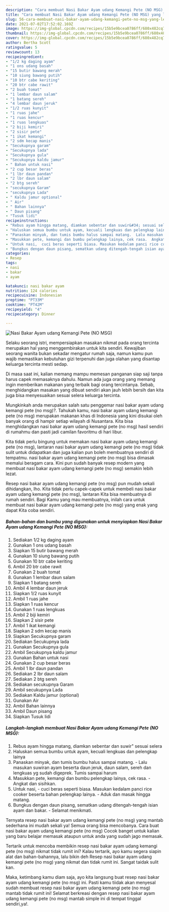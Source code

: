 ```yaml
---
description: "Cara membuat Nasi Bakar Ayam udang Kemangi Pete (NO MSG) yang lezat Untuk Jualan"
title: "Cara membuat Nasi Bakar Ayam udang Kemangi Pete (NO MSG) yang lezat Untuk Jualan"
slug: 56-cara-membuat-nasi-bakar-ayam-udang-kemangi-pete-no-msg-yang-lezat-untuk-jualan
date: 2021-07-02T17:52:02.169Z
image: https://img-global.cpcdn.com/recipes/15b5e9bcea0786ff/680x482cq70/nasi-bakar-ayam-udang-kemangi-pete-no-msg-foto-resep-utama.jpg
thumbnail: https://img-global.cpcdn.com/recipes/15b5e9bcea0786ff/680x482cq70/nasi-bakar-ayam-udang-kemangi-pete-no-msg-foto-resep-utama.jpg
cover: https://img-global.cpcdn.com/recipes/15b5e9bcea0786ff/680x482cq70/nasi-bakar-ayam-udang-kemangi-pete-no-msg-foto-resep-utama.jpg
author: Bertha Scott
ratingvalue: 5
reviewcount: 13
recipeingredient:
- "1/2 kg daging ayam"
- "1 ons udang basah"
- "15 butir bawang merah"
- "10 siung bawang putih"
- "10 btr cabe keriting"
- "20 btr cabe rawit"
- "2 buah tomat"
- "1 lembar daun salam"
- "1 batang sereh"
- "4 lembar daun jeruk"
- "1/2 ruas kunyit"
- "1 ruas jahe"
- "1 ruas kencur"
- "1 ruas lengkuas"
- "2 biji kemiri"
- "2 sisir pete"
- "1 ikat kemangi"
- "2 sdm kecap manis"
- "Secukupnya garam"
- "Secukupnya lada"
- "Secukupnya gula"
- "Secukupnya kaldu jamur"
- " Bahan untuk nasi"
- "2 cup besar beras"
- "1 lbr daun pandan"
- "2 lbr daun salam"
- "2 btg sereh"
- "secukupnya Garam"
- "secukupnya Lada"
- " Kaldu jamur optional"
- " Air"
- " Bahan lainnya"
- " Daun pisang"
- "Tusuk lidi"
recipeinstructions:
- "Rebus ayam hingga matang, diamkan sebentar dan suwir&#34; sesuai selera"
- "Haluskan semua bumbu untuk ayam, kecuali lengkuas dan pelengkap lainya"
- "Panaskan minyak, dan tumis bumbu halus sampai matang.  Lalu masukan suwiran ayam beserta daun jeruk, daun salam, sereh dan lengkuas yg sudah digeprek. Tumis sampai harum"
- "Masukkan pete, kemangi dan bumbu pelengkap lainya, cek rasa.  Angkat dan sisihkan."
- "Untuk nasi,  cuci beras seperti biasa. Masukan kedalam panci rice cooker beserta bahan pelengkap lainya.  Aduk dan masak hingga matang."
- "Bungkus dengan daun pisang, sematkan udang ditengah-tengah isian ayam dan bakar.  Selamat menikmati."
categories:
- Resep
tags:
- nasi
- bakar
- ayam

katakunci: nasi bakar ayam 
nutrition: 124 calories
recipecuisine: Indonesian
preptime: "PT33M"
cooktime: "PT42M"
recipeyield: "4"
recipecategory: Dinner

---
```



![Nasi Bakar Ayam udang Kemangi Pete (NO MSG)](https://img-global.cpcdn.com/recipes/15b5e9bcea0786ff/680x482cq70/nasi-bakar-ayam-udang-kemangi-pete-no-msg-foto-resep-utama.jpg)

Selaku seorang istri, mempersiapkan masakan nikmat pada orang tercinta merupakan hal yang menggembirakan untuk kita sendiri. Kewajiban seorang  wanita bukan sekadar mengatur rumah saja, namun kamu pun wajib memastikan kebutuhan gizi terpenuhi dan juga olahan yang disantap keluarga tercinta mesti sedap.

Di masa  saat ini, kalian memang mampu memesan panganan siap saji tanpa harus capek memasaknya dahulu. Namun ada juga orang yang memang ingin memberikan makanan yang terbaik bagi orang tercintanya. Sebab, menghidangkan masakan yang dibuat sendiri akan jauh lebih bersih dan kita juga bisa menyesuaikan sesuai selera keluarga tercinta. 



Mungkinkah anda merupakan salah satu penggemar nasi bakar ayam udang kemangi pete (no msg)?. Tahukah kamu, nasi bakar ayam udang kemangi pete (no msg) merupakan makanan khas di Indonesia yang kini disukai oleh banyak orang di hampir setiap wilayah di Nusantara. Kita bisa menghidangkan nasi bakar ayam udang kemangi pete (no msg) hasil sendiri di rumahmu dan pasti jadi camilan favoritmu di hari libur.

Kita tidak perlu bingung untuk memakan nasi bakar ayam udang kemangi pete (no msg), lantaran nasi bakar ayam udang kemangi pete (no msg) tidak sulit untuk didapatkan dan juga kalian pun boleh membuatnya sendiri di tempatmu. nasi bakar ayam udang kemangi pete (no msg) bisa dimasak memalui beragam cara. Kini pun sudah banyak resep modern yang membuat nasi bakar ayam udang kemangi pete (no msg) semakin lebih lezat.

Resep nasi bakar ayam udang kemangi pete (no msg) pun mudah sekali dihidangkan, lho. Kita tidak perlu capek-capek untuk membeli nasi bakar ayam udang kemangi pete (no msg), lantaran Kita bisa membuatnya di rumah sendiri. Bagi Kamu yang mau membuatnya, inilah cara untuk membuat nasi bakar ayam udang kemangi pete (no msg) yang enak yang dapat Kita coba sendiri.

<!--inarticleads1-->

##### Bahan-bahan dan bumbu yang digunakan untuk menyiapkan Nasi Bakar Ayam udang Kemangi Pete (NO MSG):

1. Sediakan 1/2 kg daging ayam
1. Gunakan 1 ons udang basah
1. Siapkan 15 butir bawang merah
1. Gunakan 10 siung bawang putih
1. Gunakan 10 btr cabe keriting
1. Ambil 20 btr cabe rawit
1. Gunakan 2 buah tomat
1. Gunakan 1 lembar daun salam
1. Siapkan 1 batang sereh
1. Ambil 4 lembar daun jeruk
1. Siapkan 1/2 ruas kunyit
1. Ambil 1 ruas jahe
1. Siapkan 1 ruas kencur
1. Gunakan 1 ruas lengkuas
1. Ambil 2 biji kemiri
1. Siapkan 2 sisir pete
1. Ambil 1 ikat kemangi
1. Siapkan 2 sdm kecap manis
1. Siapkan Secukupnya garam
1. Sediakan Secukupnya lada
1. Gunakan Secukupnya gula
1. Ambil Secukupnya kaldu jamur
1. Gunakan  Bahan untuk nasi
1. Gunakan 2 cup besar beras
1. Ambil 1 lbr daun pandan
1. Sediakan 2 lbr daun salam
1. Sediakan 2 btg sereh
1. Sediakan secukupnya Garam
1. Ambil secukupnya Lada
1. Sediakan  Kaldu jamur (optional)
1. Gunakan  Air
1. Ambil  Bahan lainnya
1. Ambil  Daun pisang
1. Siapkan Tusuk lidi




<!--inarticleads2-->

##### Langkah-langkah membuat Nasi Bakar Ayam udang Kemangi Pete (NO MSG):

1. Rebus ayam hingga matang, diamkan sebentar dan suwir&#34; sesuai selera
1. Haluskan semua bumbu untuk ayam, kecuali lengkuas dan pelengkap lainya
1. Panaskan minyak, dan tumis bumbu halus sampai matang.  - Lalu masukan suwiran ayam beserta daun jeruk, daun salam, sereh dan lengkuas yg sudah digeprek. Tumis sampai harum
1. Masukkan pete, kemangi dan bumbu pelengkap lainya, cek rasa.  - Angkat dan sisihkan.
1. Untuk nasi,  - cuci beras seperti biasa. Masukan kedalam panci rice cooker beserta bahan pelengkap lainya.  - Aduk dan masak hingga matang.
1. Bungkus dengan daun pisang, sematkan udang ditengah-tengah isian ayam dan bakar.  - Selamat menikmati.




Ternyata resep nasi bakar ayam udang kemangi pete (no msg) yang mantab sederhana ini mudah sekali ya! Semua orang bisa mencobanya. Cara buat nasi bakar ayam udang kemangi pete (no msg) Cocok banget untuk kalian yang baru belajar memasak ataupun untuk anda yang sudah jago memasak.

Tertarik untuk mencoba membikin resep nasi bakar ayam udang kemangi pete (no msg) nikmat tidak rumit ini? Kalau tertarik, ayo kamu segera siapin alat dan bahan-bahannya, lalu bikin deh Resep nasi bakar ayam udang kemangi pete (no msg) yang nikmat dan tidak rumit ini. Sangat taidak sulit kan. 

Maka, ketimbang kamu diam saja, ayo kita langsung buat resep nasi bakar ayam udang kemangi pete (no msg) ini. Pasti kamu tiidak akan menyesal sudah membuat resep nasi bakar ayam udang kemangi pete (no msg) mantab tidak rumit ini! Selamat berkreasi dengan resep nasi bakar ayam udang kemangi pete (no msg) mantab simple ini di tempat tinggal sendiri,ya!.

